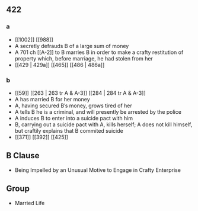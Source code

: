 ## 422
### a
- [[1002]] [[988]] 
- A secretly defrauds B of a large sum of money
- A 701 ch [[A-2]] to B marries B in order to make a crafty restitution of property which, before marriage, he had stolen from her
- [[429 | 429a]] [[465]] [[486 | 486a]] 

### b
- [[59]] [[263 | 263 tr A &amp; A-3]] [[284 | 284 tr A &amp; A-3]] 
- A has married B for her money
- A, having secured B’s money, grows tired of her
- A tells B he is a criminal, and will presently be arrested by the police
- A induces B to enter into a suicide pact with him
- B, carrying out a suicide pact with A, kills herself; A does not kill himself, but craftily explains that B commited suicide
- [[371]] [[392]] [[425]] 

## B Clause
- Being Impelled by an Unusual Motive to Engage in Crafty Enterprise

## Group
- Married Life

